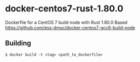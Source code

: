 # docker-centos7-rust-1.80.0

Dockerfile for a CentOS 7 build node with Rust 1.80.0
Based https://github.com/ess-dmsc/docker-centos7-gcc6-build-node

## Building

    $ docker build -t <tag> <path_to_dockerfile>
